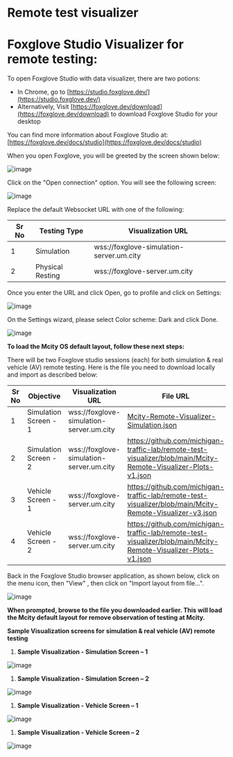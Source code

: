 # Remote test visualizer

# **Foxglove Studio Visualizer for remote testing:**

To open Foxglove Studio with data visualizer, there are two potions:

- In Chrome, go to [https://studio.foxglove.dev/](https://studio.foxglove.dev/)
- Alternatively, Visit [https://foxglove.dev/download](https://foxglove.dev/download) to download Foxglove Studio for your desktop

You can find more information about Foxglove Studio at: [https://foxglove.dev/docs/studio](https://foxglove.dev/docs/studio)

When you open Foxglove, you will be greeted by the screen shown below:

![image](https://github.com/michigan-traffic-lab/remote-test-visualizer/assets/54770426/c2528144-5d91-4361-b714-8c6ee038da68)


Click on the "Open connection" option. You will see the following screen:

![image](https://github.com/michigan-traffic-lab/remote-test-visualizer/assets/54770426/9c92dd8b-fe3e-4688-b0b5-bff4937408b6)


Replace the default Websocket URL with one of the following:

| **Sr No** | **Testing Type** | **Visualization URL** |
| --- | --- | --- |
| 1 | Simulation | wss://foxglove-simulation-server.um.city |
| 2 | Physical Resting | wss://foxglove-server.um.city |

Once you enter the URL and click Open, go to profile and click on Settings:

![image](https://github.com/michigan-traffic-lab/remote-test-visualizer/assets/54770426/9f8c9207-be3e-4969-a202-b19298418683)


On the Settings wizard, please select Color scheme: Dark and click Done.

![image](https://github.com/michigan-traffic-lab/remote-test-visualizer/assets/54770426/6dab3099-3e64-4cd5-8213-b5f56c97d229)


**To load the Mcity OS default layout, follow these next steps:**

There will be two Foxglove studio sessions (each) for both simulation & real vehicle (AV) remote testing. Here is the file you need to download locally and import as described below:

| **Sr No** | **Objective** | **Visualization URL** | **File URL** |
| --- | --- | --- | --- |
| 1 | Simulation Screen - 1 | wss://foxglove-simulation-server.um.city | [Mcity-Remote-Visualizer-Simulation.json](https://github.com/michigan-traffic-lab/remote-test-visualizer/blob/main/Mcity-Remote-Visualizer-Simulation.json) |
| 2 | Simulation Screen - 2 | wss://foxglove-simulation-server.um.city | https://github.com/michigan-traffic-lab/remote-test-visualizer/blob/main/Mcity-Remote-Visualizer-Plots-v1.json |
| 3 | Vehicle Screen - 1 | wss://foxglove-server.um.city | https://github.com/michigan-traffic-lab/remote-test-visualizer/blob/main/Mcity-Remote-Visualizer-v3.json |
| 4 | Vehicle Screen - 2 | wss://foxglove-server.um.city | https://github.com/michigan-traffic-lab/remote-test-visualizer/blob/main/Mcity-Remote-Visualizer-Plots-v1.json |

Back in the Foxglove Studio browser application, as shown below, click on the menu icon, then "View" , then click on "Import layout from file…".

![image](https://github.com/michigan-traffic-lab/remote-test-visualizer/assets/54770426/762f92f4-32f9-4fbe-b4b5-364ccca7397c)


**When prompted, browse to the file you downloaded earlier. This will load the Mcity default layout for remove observation of testing at Mcity.**

**Sample Visualization screens for** **simulation & real vehicle (AV) remote testing**

1. **Sample Visualization - Simulation Screen – 1**

![image](https://github.com/michigan-traffic-lab/remote-test-visualizer/assets/54770426/d9374dc8-4568-4708-8ca7-a952b06d33fc)


1. **Sample Visualization - Simulation Screen – 2**

![image](https://github.com/michigan-traffic-lab/remote-test-visualizer/assets/54770426/cd5ddebc-1b86-425d-aa12-240a3da28af8)


1. **Sample Visualization - Vehicle Screen – 1**

![image](https://github.com/michigan-traffic-lab/remote-test-visualizer/assets/54770426/666ebbf2-148f-4866-bfcd-bafd72acb1d7)


1. **Sample Visualization - Vehicle Screen – 2**

![image](https://github.com/michigan-traffic-lab/remote-test-visualizer/assets/54770426/2489ab5e-4790-413e-8fe8-03f8f7f72e69)

